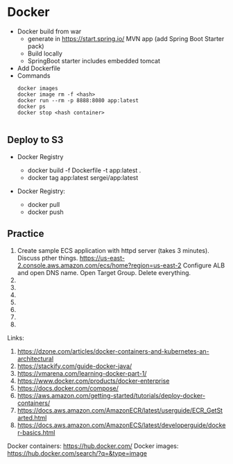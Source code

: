 # Docker

* Docker build from war
  * generate in https://start.spring.io/ MVN app (add Spring Boot Starter pack)
  * Build locally
  * SpringBoot starter includes embedded tomcat
* Add Dockerfile
* Commands
  ```
  docker images
  docker image rm -f <hash>
  docker run --rm -p 8888:8080 app:latest
  docker ps
  docker stop <hash container>
    
  ```
  
## Deploy to S3 
* Docker Registry

  * docker build -f Dockerfile -t app:latest .
  * docker tag app:latest sergei/app:latest
* Docker Registry:
  * docker pull 
  * docker push

## Practice
1. Create sample ECS application with httpd server (takes 3 minutes). Discuss pther things.
   https://us-east-2.console.aws.amazon.com/ecs/home?region=us-east-2
   Configure ALB and open DNS name. Open Target Group. Delete everything.
2. 
3. 
4.
5.
6.
7.
8.

Links: 


1. https://dzone.com/articles/docker-containers-and-kubernetes-an-architectural
2. https://stackify.com/guide-docker-java/
3. https://vmarena.com/learning-docker-part-1/
4. https://www.docker.com/products/docker-enterprise
5. https://docs.docker.com/compose/
6. https://aws.amazon.com/getting-started/tutorials/deploy-docker-containers/
7. https://docs.aws.amazon.com/AmazonECR/latest/userguide/ECR_GetStarted.html
8. https://docs.aws.amazon.com/AmazonECS/latest/developerguide/docker-basics.html

Docker containers: https://hub.docker.com/
Docker images: https://hub.docker.com/search/?q=&type=image